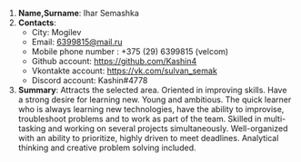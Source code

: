1. **Name,Surname**: Ihar Semashka
2. **Contacts**:
   * City: Mogilev
   * Email: 6399815@mail.ru 
   * Mobile phone number : +375 (29) 6399815 (velcom)
   * Github account: https://github.com/Kashin4
   * Vkontakte account: https://vk.com/sulvan_semak
   * Discord account: Kashin#4778
3. **Summary**: Attracts the selected area. Oriented in improving skills. Have a strong desire for learning new. 
    Young and ambitious. The quick learner who is always learning new technologies, have the ability to improvise, troubleshoot problems and to work as part of the team. Skilled in multi-tasking and working on several projects simultaneously. 
    Well-organized with an ability to prioritize, highly driven to meet deadlines. Analytical thinking and creative problem solving included.
